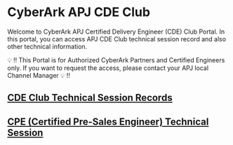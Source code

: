 # CyberArk APJ CDE Club
Welcome to CyberArk APJ Certified Delivery Engineer (CDE) Club Portal. In this portal, you can access APJ CDE Club technical session record and also other technical information.  

:bulb: :bangbang: This Portal is for Authorized CyberArk Partners and Certified Engineers only. If you want to request the access, please contact your APJ local Channel Manager :bulb: :bangbang: 


## [CDE Club Technical Session Records](Technical_Session_Records.md)

## [CPE (Certified Pre-Sales Engineer) Technical Session](https://github.com/ivanckleecity/CyberArk_APJ_CPE_Technical_Portal)
